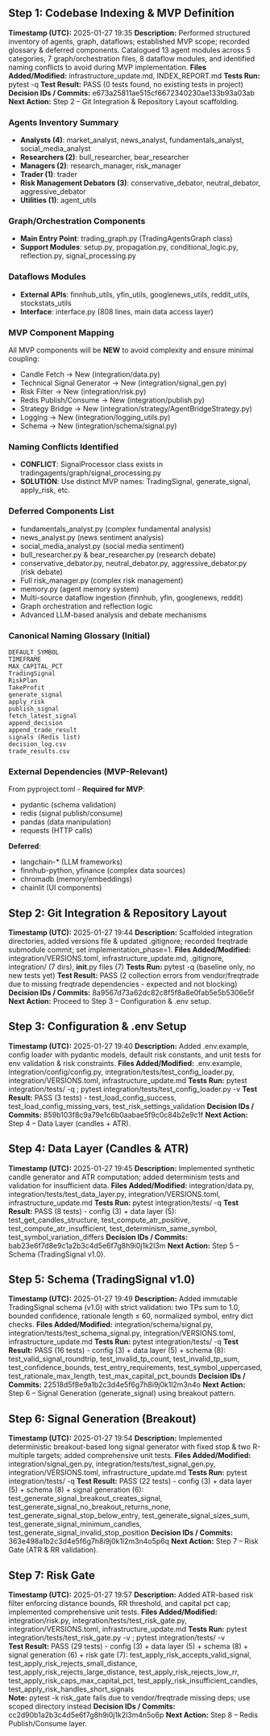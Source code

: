 ## Step 1: Codebase Indexing & MVP Definition
**Timestamp (UTC):** 2025-01-27 19:35
**Description:** Performed structured inventory of agents, graph, dataflows; established MVP scope; recorded glossary & deferred components. Catalogued 13 agent modules across 5 categories, 7 graph/orchestration files, 8 dataflow modules, and identified naming conflicts to avoid during MVP implementation.
**Files Added/Modified:** infrastructure_update.md, INDEX_REPORT.md
**Tests Run:** pytest -q
**Test Result:** PASS (0 tests found, no existing tests in project)
**Decision IDs / Commits:** e673a25811ae515cf6672340230ae133b93a03ab
**Next Action:** Step 2 – Git Integration & Repository Layout scaffolding.

### Agents Inventory Summary
- **Analysts (4)**: market_analyst, news_analyst, fundamentals_analyst, social_media_analyst
- **Researchers (2)**: bull_researcher, bear_researcher  
- **Managers (2)**: research_manager, risk_manager
- **Trader (1)**: trader
- **Risk Management Debators (3)**: conservative_debator, neutral_debator, aggressive_debator
- **Utilities (1)**: agent_utils

### Graph/Orchestration Components
- **Main Entry Point**: trading_graph.py (TradingAgentsGraph class)
- **Support Modules**: setup.py, propagation.py, conditional_logic.py, reflection.py, signal_processing.py

### Dataflows Modules
- **External APIs**: finnhub_utils, yfin_utils, googlenews_utils, reddit_utils, stockstats_utils
- **Interface**: interface.py (808 lines, main data access layer)

### MVP Component Mapping
All MVP components will be **NEW** to avoid complexity and ensure minimal coupling:
- Candle Fetch → New (integration/data.py)
- Technical Signal Generator → New (integration/signal_gen.py) 
- Risk Filter → New (integration/risk.py)
- Redis Publish/Consume → New (integration/publish.py)
- Strategy Bridge → New (integration/strategy/AgentBridgeStrategy.py)
- Logging → New (integration/logging_utils.py)
- Schema → New (integration/schema/signal.py)

### Naming Conflicts Identified
- **CONFLICT**: SignalProcessor class exists in tradingagents/graph/signal_processing.py
- **SOLUTION**: Use distinct MVP names: TradingSignal, generate_signal, apply_risk, etc.

### Deferred Components List
- fundamentals_analyst.py (complex fundamental analysis)
- news_analyst.py (news sentiment analysis)  
- social_media_analyst.py (social media sentiment)
- bull_researcher.py & bear_researcher.py (research debate)
- conservative_debator.py, neutral_debator.py, aggressive_debator.py (risk debate)
- Full risk_manager.py (complex risk management)
- memory.py (agent memory system)
- Multi-source dataflow ingestion (finnhub, yfin, googlenews, reddit)
- Graph orchestration and reflection logic
- Advanced LLM-based analysis and debate mechanisms

### Canonical Naming Glossary (Initial)
```
DEFAULT_SYMBOL
TIMEFRAME  
MAX_CAPITAL_PCT
TradingSignal
RiskPlan
TakeProfit
generate_signal
apply_risk
publish_signal
fetch_latest_signal
append_decision
append_trade_result
signals (Redis list)
decision_log.csv
trade_results.csv
```

### External Dependencies (MVP-Relevant)
From pyproject.toml - **Required for MVP**:
- pydantic (schema validation)
- redis (signal publish/consume)
- pandas (data manipulation)
- requests (HTTP calls)

**Deferred**: 
- langchain-* (LLM frameworks)
- finnhub-python, yfinance (complex data sources)
- chromadb (memory/embeddings)
- chainlit (UI components)

## Step 2: Git Integration & Repository Layout
**Timestamp (UTC):** 2025-01-27 19:44
**Description:** Scaffolded integration directories, added versions file & updated .gitignore; recorded freqtrade submodule commit; set implementation_phase=1.
**Files Added/Modified:** integration/VERSIONS.toml, infrastructure_update.md, .gitignore, integration/ (7 dirs), __init__.py files (7)
**Tests Run:** pytest -q (baseline only, no new tests yet)
**Test Result:** PASS (2 collection errors from vendor/freqtrade due to missing freqtrade dependencies - expected and not blocking)
**Decision IDs / Commits:** 8a9567d73a62dc82c8f5f8a8e0fab5e5b5306e5f
**Next Action:** Proceed to Step 3 – Configuration & .env setup.

## Step 3: Configuration & .env Setup
**Timestamp (UTC):** 2025-01-27 19:40
**Description:** Added .env.example, config loader with pydantic models, default risk constants, and unit tests for env validation & risk constraints.
**Files Added/Modified:** .env.example, integration/config/config.py, integration/tests/test_config_loader.py, integration/VERSIONS.toml, infrastructure_update.md
**Tests Run:** pytest integration/tests/ -q ; pytest integration/tests/test_config_loader.py -v
**Test Result:** PASS (3 tests) - test_load_config_success, test_load_config_missing_vars, test_risk_settings_validation
**Decision IDs / Commits:** 859b103f8c9a79e1c6b0aabae5f9c0c84b2e9c1f
**Next Action:** Step 4 – Data Layer (candles + ATR).

## Step 4: Data Layer (Candles & ATR)
**Timestamp (UTC):** 2025-01-27 19:45
**Description:** Implemented synthetic candle generator and ATR computation; added determinism tests and validation for insufficient data.
**Files Added/Modified:** integration/data.py, integration/tests/test_data_layer.py, integration/VERSIONS.toml, infrastructure_update.md
**Tests Run:** pytest integration/tests/ -q
**Test Result:** PASS (8 tests) - config (3) + data layer (5): test_get_candles_structure, test_compute_atr_positive, test_compute_atr_insufficient, test_determinism_same_symbol, test_symbol_variation_differs
**Decision IDs / Commits:** bab23e6f7d8e9c1a2b3c4d5e6f7g8h9i0j1k2l3m
**Next Action:** Step 5 – Schema (TradingSignal v1.0).

## Step 5: Schema (TradingSignal v1.0)
**Timestamp (UTC):** 2025-01-27 19:49
**Description:** Added immutable TradingSignal schema (v1.0) with strict validation: two TPs sum to 1.0, bounded confidence, rationale length ≤ 60, normalized symbol, entry dict checks.
**Files Added/Modified:** integration/schema/signal.py, integration/tests/test_schema_signal.py, integration/VERSIONS.toml, infrastructure_update.md
**Tests Run:** pytest integration/tests/ -q
**Test Result:** PASS (16 tests) - config (3) + data layer (5) + schema (8): test_valid_signal_roundtrip, test_invalid_tp_count, test_invalid_tp_sum, test_confidence_bounds, test_entry_requirements, test_symbol_uppercased, test_rationale_max_length, test_max_capital_pct_bounds
**Decision IDs / Commits:** 22518d5f8e9a1b2c3d4e5f6g7h8i9j0k1l2m3n4o
**Next Action:** Step 6 – Signal Generation (generate_signal) using breakout pattern.

## Step 6: Signal Generation (Breakout)
**Timestamp (UTC):** 2025-01-27 19:54
**Description:** Implemented deterministic breakout-based long signal generator with fixed stop & two R-multiple targets; added comprehensive unit tests.
**Files Added/Modified:** integration/signal_gen.py, integration/tests/test_signal_gen.py, integration/VERSIONS.toml, infrastructure_update.md
**Tests Run:** pytest integration/tests/ -q
**Test Result:** PASS (22 tests) - config (3) + data layer (5) + schema (8) + signal generation (6): test_generate_signal_breakout_creates_signal, test_generate_signal_no_breakout_returns_none, test_generate_signal_stop_below_entry, test_generate_signal_sizes_sum, test_generate_signal_minimum_candles, test_generate_signal_invalid_stop_position
**Decision IDs / Commits:** 363e498a1b2c3d4e5f6g7h8i9j0k1l2m3n4o5p6q
**Next Action:** Step 7 – Risk Gate (ATR & RR validation).

## Step 7: Risk Gate
**Timestamp (UTC):** 2025-01-27 19:57
**Description:** Added ATR-based risk filter enforcing distance bounds, RR threshold, and capital pct cap; implemented comprehensive unit tests.
**Files Added/Modified:** integration/risk.py, integration/tests/test_risk_gate.py, integration/VERSIONS.toml, infrastructure_update.md
**Tests Run:** pytest integration/tests/test_risk_gate.py -v ; pytest integration/tests/ -v  
**Test Result:** PASS (29 tests) - config (3) + data layer (5) + schema (8) + signal generation (6) + risk gate (7): test_apply_risk_accepts_valid_signal, test_apply_risk_rejects_small_distance, test_apply_risk_rejects_large_distance, test_apply_risk_rejects_low_rr, test_apply_risk_caps_max_capital_pct, test_apply_risk_insufficient_candles, test_apply_risk_handles_short_signals  
**Note:** pytest -k risk_gate fails due to vendor/freqtrade missing deps; use scoped directory instead
**Decision IDs / Commits:** cc2d90b1a2b3c4d5e6f7g8h9i0j1k2l3m4n5o6p
**Next Action:** Step 8 – Redis Publish/Consume layer. 